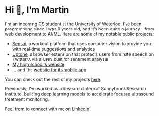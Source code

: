 # Hi 👋, I'm Martin
I'm an incoming CS student at the University of Waterloo. I've been programming since I was 9 years old, and it's been quite a journey—from web development to AI/ML. Here are some of my notable public projects:
- [Sensai](https://github.com/martin226/sensai), a workout platform that uses computer vision to provide you with real-time suggestions and analytics
- [Uptone](https://github.com/martin226/uptone), a browser extension that protects users from hate speech on Twitter/X via a CNN built for sentiment analysis
- [My high school's website](https://github.com/stau-app-dev/main-website)
- ... and the [website for its mobile app](https://github.com/stau-app-dev/app-website)

You can check out the rest of my projects [here](https://github.com/martin226?tab=repositories&q=&type=source).

Previously, I've worked as a Research Intern at Sunnybrook Research Institute, building deep learning models to accelerate focused ultrasound treatment monitoring.

Feel from to connect with me on [LinkedIn](https://www.linkedin.com/in/martin-sit/)!
